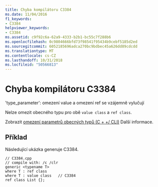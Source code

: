 ```yaml
---
title: Chyba kompilátoru C3384
ms.date: 11/04/2016
f1_keywords:
- C3384
helpviewer_keywords:
- C3384
ms.assetid: c9f92c6a-62a9-4333-b2b1-bc55c7f288b6
ms.openlocfilehash: 0c9804666bfd73f98541f95434b9cebf5185d2ed
ms.sourcegitcommit: 6052185696adca270bc9bdbec45a626dd89cdcdd
ms.translationtype: MT
ms.contentlocale: cs-CZ
ms.lasthandoff: 10/31/2018
ms.locfileid: "50566813"
---
```

# <a name="compiler-error-c3384"></a>Chyba kompilátoru C3384

'type_parameter': omezení value a omezení ref se vzájemně vylučují

Nelze omezit obecného typu pro obě `value class` a `ref class`.

Zobrazit [omezení parametrů obecných typů (C + +/ CLI)](../../windows/constraints-on-generic-type-parameters-cpp-cli.md) Další informace.

## <a name="example"></a>Příklad

Následující ukázka generuje C3384.

```
// C3384.cpp
// compile with: /c /clr
generic <typename T>
where T : ref class
where T : value class   // C3384
ref class List {};
```